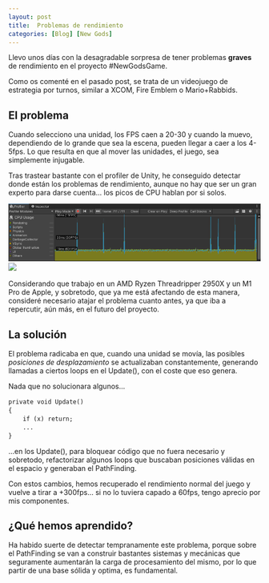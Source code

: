 ```yaml
---
layout: post
title:  Problemas de rendimiento
categories: [Blog] [New Gods]
---
```


Llevo unos días con la desagradable sorpresa de tener problemas **graves** de rendimiento en el proyecto #NewGodsGame.

Como os comenté en el pasado post, se trata de un videojuego de estrategia por turnos, similar a XCOM, Fire Emblem o Mario+Rabbids.

## El problema
Cuando selecciono una unidad, los FPS caen a 20-30 y cuando la muevo, dependiendo de lo grande que sea la escena, pueden llegar a caer a los 4-5fps. Lo que resulta en que al mover las unidades, el juego, sea simplemente injugable.

Tras trastear bastante con el profiler de Unity, he conseguido detectar donde están los problemas de rendimiento, aunque no hay que ser un gran experto para darse cuenta... los picos de CPU hablan por si solos.

![](/images/cpu-profiler/cpu-profiler-performance.png)
![](/images/cpu-profiler/cpu-profiler-performance2.png)

Considerando que trabajo en un AMD Ryzen Threadripper 2950X y un M1 Pro de Apple, y sobretodo, que ya me está afectando de esta manera, consideré necesario atajar el problema cuanto antes, ya que iba a repercutir, aún más, en el futuro del proyecto.

## La solución
El problema radicaba en que, cuando una unidad se movía, las posibles *posiciones de desplazamiento* se actualizaban constantemente, generando llamadas a ciertos loops en el Update(), con el coste que eso genera.

Nada que no solucionara algunos...
```md
private void Update()
{
    if (x) return;
    ...
}

```
...en los Update(), para bloquear código que no fuera necesario y sobretodo, refactorizar algunos loops que buscaban posiciones válidas en el espacio y generaban el PathFinding.

Con estos cambios, hemos recuperado el rendimiento normal del juego y vuelve a tirar a +300fps... si no lo tuviera capado a 60fps, tengo aprecio por mis componentes.

## ¿Qué hemos aprendido?
Ha habido suerte de detectar tempranamente este problema, porque sobre el PathFinding se van a construir bastantes sistemas y mecánicas que seguramente aumentarán la carga de procesamiento del mismo, por lo que partir de una base sólida y optima, es fundamental.
